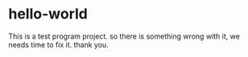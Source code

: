 # hello-world
This is a test program project. so there is something wrong with it, we needs time to fix it.
thank you.
